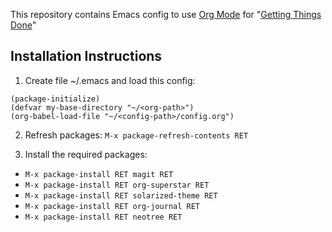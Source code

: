 This repository contains Emacs config to use [Org Mode](https://orgmode.org/) for "[Getting Things Done](https://en.wikipedia.org/wiki/Getting_Things_Done)"

## Installation Instructions

1. Create file ~/.emacs and load this config:

```elisp
(package-initialize)
(defvar my-base-directory "~/<org-path>")
(org-babel-load-file "~/<config-path>/config.org")
```

2. Refresh packages:
   `M-x package-refresh-contents RET`

3. Install the required packages:
  - `M-x package-install RET magit RET`
  - `M-x package-install RET org-superstar RET`
  - `M-x package-install RET solarized-theme RET`
  - `M-x package-install RET org-journal RET`
  - `M-x package-install RET neotree RET`

